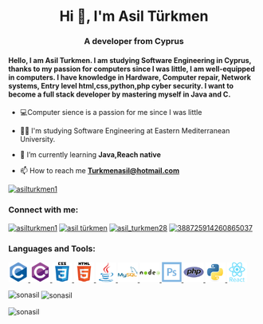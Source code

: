 
<h1 align="center">Hi 👋, I'm Asil Türkmen</h1>
<h3 align="center">A developer from Cyprus</h3>


<h4>Hello, I am Asil Turkmen. I am studying Software Engineering in Cyprus, thanks to my passion for computers since I was little, I am well-equipped in computers. I have knowledge in Hardware, Computer repair, Network systems, Entry level html,css,python,php cyber security. I want to become a full stack developer by mastering myself in Java and C.</h4>


- 💻Computer sience is a passion for me since I was little
  
- 👨‍💻 I'm studying Software Engineering at Eastern Mediterranean University.
  
- 🌱 I’m currently learning **Java,Reach native**



- 📫 How to reach me **Turkmenasil@hotmail.com**

<p align="left"> <a href="https://twitter.com/asilturkmen1" target="blank"><img src="https://img.shields.io/twitter/follow/asilturkmen1?logo=twitter&style=for-the-badge" alt="asilturkmen1" /></a> </p>

<h3 align="left">Connect with me:</h3>
<p align="left">
<a href="https://twitter.com/asilturkmen1" target="blank"><img align="center" src="https://raw.githubusercontent.com/rahuldkjain/github-profile-readme-generator/master/src/images/icons/Social/twitter.svg" alt="asilturkmen1" height="30" width="40" /></a>
<a href="https://fb.com/asil türkmen" target="blank"><img align="center" src="https://raw.githubusercontent.com/rahuldkjain/github-profile-readme-generator/master/src/images/icons/Social/facebook.svg" alt="asil türkmen" height="30" width="40" /></a>
<a href="https://instagram.com/asil_turkmen28" target="blank"><img align="center" src="https://raw.githubusercontent.com/rahuldkjain/github-profile-readme-generator/master/src/images/icons/Social/instagram.svg" alt="asil_turkmen28" height="30" width="40" /></a>
<a href="https://discord.gg/388725914260865037" target="blank"><img align="center" src="https://raw.githubusercontent.com/rahuldkjain/github-profile-readme-generator/master/src/images/icons/Social/discord.svg" alt="388725914260865037" height="30" width="40" /></a>
</p>

<h3 align="left">Languages and Tools:</h3>
<p align="left"> <a href="https://www.cprogramming.com/" target="_blank" rel="noreferrer"> <img src="https://raw.githubusercontent.com/devicons/devicon/master/icons/c/c-original.svg" alt="c" width="40" height="40"/> </a> <a href="https://www.w3schools.com/cs/" target="_blank" rel="noreferrer"> <img src="https://raw.githubusercontent.com/devicons/devicon/master/icons/csharp/csharp-original.svg" alt="csharp" width="40" height="40"/> </a> <a href="https://www.w3schools.com/css/" target="_blank" rel="noreferrer"> <img src="https://raw.githubusercontent.com/devicons/devicon/master/icons/css3/css3-original-wordmark.svg" alt="css3" width="40" height="40"/> </a> <a href="https://www.w3.org/html/" target="_blank" rel="noreferrer"> <img src="https://raw.githubusercontent.com/devicons/devicon/master/icons/html5/html5-original-wordmark.svg" alt="html5" width="40" height="40"/> </a> <a href="https://www.java.com" target="_blank" rel="noreferrer"> <img src="https://raw.githubusercontent.com/devicons/devicon/master/icons/java/java-original.svg" alt="java" width="40" height="40"/> </a> <a href="https://www.mysql.com/" target="_blank" rel="noreferrer"> <img src="https://raw.githubusercontent.com/devicons/devicon/master/icons/mysql/mysql-original-wordmark.svg" alt="mysql" width="40" height="40"/> </a> <a href="https://nodejs.org" target="_blank" rel="noreferrer"> <img src="https://raw.githubusercontent.com/devicons/devicon/master/icons/nodejs/nodejs-original-wordmark.svg" alt="nodejs" width="40" height="40"/> </a> <a href="https://www.photoshop.com/en" target="_blank" rel="noreferrer"> <img src="https://raw.githubusercontent.com/devicons/devicon/master/icons/photoshop/photoshop-line.svg" alt="photoshop" width="40" height="40"/> </a> <a href="https://www.php.net" target="_blank" rel="noreferrer"> <img src="https://raw.githubusercontent.com/devicons/devicon/master/icons/php/php-original.svg" alt="php" width="40" height="40"/> </a> <a href="https://www.python.org" target="_blank" rel="noreferrer"> <img src="https://raw.githubusercontent.com/devicons/devicon/master/icons/python/python-original.svg" alt="python" width="40" height="40"/> </a> <a href="https://reactjs.org/" target="_blank" rel="noreferrer"> <img src="https://raw.githubusercontent.com/devicons/devicon/master/icons/react/react-original-wordmark.svg" alt="react" width="40" height="40"/> </a> </p>

<p><img align="left" src="https://github-readme-stats.vercel.app/api/top-langs?username=sonasil&show_icons=true&locale=en&layout=compact" alt="sonasil" /></p>

<p>&nbsp;<img align="center" src="https://github-readme-stats.vercel.app/api?username=sonasil&show_icons=true&locale=en" alt="sonasil" /></p>

<p><img align="center" src="https://github-readme-streak-stats.herokuapp.com/?user=sonasil&" alt="sonasil" /></p>
